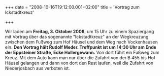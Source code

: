 +++
date = "2008-10-16T19:12:00.001+02:00"
title = 'Vortrag zum Ickstadtkreuz'


+++

Wir laden am **Freitag, 3. Oktober 2008**, um 15 Uhr zu einem Spaziergang mit Vortrag über das sogenannte "Ickstadtkreuz" an der Wegkreuzung zwischen dem Fußweg zum Hof Häusel und dem Weg nach Vockenhausen ein.  **Den Vortrag hält Rudolf Meder. Treffpunkt ist um 14:30 Uhr am Ende der Eppsteiner Straße, Ecke Hollergewann.** Von dort führt ein Fußweg zum Kreuz. Mit dem Auto kann man nur über die Zufahrt von der B 455 bis Hof Häusel gelangen und dann von dort den Rest laufen, weil die Zufahrt von Niederjosbach aus verboten ist.

      